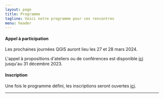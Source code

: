 ```yaml
---
layout: page
title: Programme
tagline: Voici notre programme pour ces rencontres
menu: header
---
```


#### Appel à participation

Les prochaines journées QGIS auront lieu les 27 et 28 mars 2024.

L'appel à propositions d'ateliers ou de conférences est disponible [ici](https://talks.osgeo.org/qgis-french-users-days-2024/cfp) jusqu'au 31 décembre 2023.

#### Inscription

Une fois le programme défini, les inscriptions seront ouvertes [ici](/z25_inscription.html).

_______________________